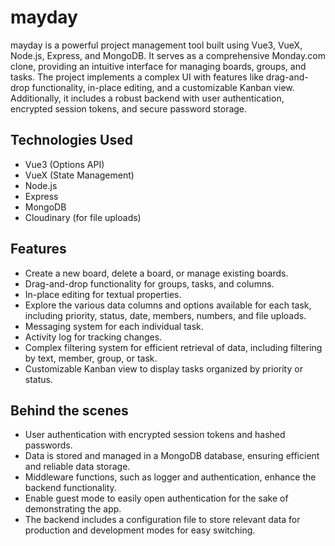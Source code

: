 # mayday
mayday is a powerful project management tool built using Vue3, VueX, Node.js, Express, and MongoDB. It serves as a comprehensive Monday.com clone, providing an intuitive interface for managing boards, groups, and tasks. The project implements a complex UI with features like drag-and-drop functionality, in-place editing, and a customizable Kanban view. Additionally, it includes a robust backend with user authentication, encrypted session tokens, and secure password storage.

## Technologies Used
* Vue3 (Options API)
* VueX (State Management)
* Node.js
* Express
* MongoDB
* Cloudinary (for file uploads)

## Features
* Create a new board, delete a board, or manage existing boards.
* Drag-and-drop functionality for groups, tasks, and columns.
* In-place editing for textual properties.
* Explore the various data columns and options available for each task, including priority, status, date, members, numbers, and file uploads.
* Messaging system for each individual task.
* Activity log for tracking changes.
* Complex filtering system for efficient retrieval of data, including filtering by text, member, group, or task.
* Customizable Kanban view to display tasks organized by priority or status.


## Behind the scenes
* User authentication with encrypted session tokens and hashed passwords.
* Data is stored and managed in a MongoDB database, ensuring efficient and reliable data storage.
* Middleware functions, such as logger and authentication, enhance the backend functionality.
* Enable guest mode to easily open authentication for the sake of demonstrating the app.
* The backend includes a configuration file to store relevant data for production and development modes for easy switching.


